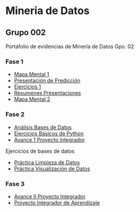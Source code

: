 # Mineria de Datos
## Grupo 002
Portafolio de evidencias de Minería de Datos Gpo. 02
### Fase 1
- [Mapa Mental 1](https://github.com/1887860ramonctro/Mineria_de_Datos/blob/master/MapaMental_1_1887860.pdf.pdf)
- [Presentación de Predicción](https://github.com/melslzr/Mineria-de-datos/blob/master/Presentacion_Prediccion_002.pdf)
- [Ejercicios 1](https://github.com/Ragres/Mineria-de-datos-FCFM/blob/master/Laboratorio%201%20MD%20(1).ipynb)
- [Resumenes Presentaciones](https://github.com/1887860ramonctro/Mineria_de_Datos/blob/master/Resumenes_1887860.pdf)
- [Mapa Mental 2](https://github.com/1887860ramonctro/Mineria_de_Datos/blob/master/MapaMental_2_1887860.pdf)
### Fase 2
- [Análisis Bases de Datos](https://github.com/1887860ramonctro/Mineria_de_Datos/blob/master/AnalisisBD_1887860.pdf)
- [Ejercicios Básicos de Python](https://github.com/1887860ramonctro/Mineria_de_Datos/blob/master/Ejercicios_Basicos_Python_1887860.ipynb)
- [Avance 1 Proyecto Integrador](https://github.com/1887860ramonctro/Mineria_de_Datos/blob/master/Avance1_PIA_04_Gpo002.pdf)

Ejercicios de bases de datos
- [Práctica Limpieza de Datos](https://github.com/1887860ramonctro/Mineria_de_Datos/blob/master/Practica_1_Limpieza.ipynb)
- [Práctica Visualización de Datos](https://github.com/Ragres/Mineria-de-datos-FCFM/blob/master/Ejercicio_Visualizacio%CC%81n_Equipo4.ipynb)
### Fase 3
- [Avance II Proyecto Integrador](https://github.com/1887860ramonctro/Mineria_de_Datos/blob/master/AvancePIA_II_002_Equipo4.ipynb)
- [Proyecto Integrador de Aprendizaje](https://github.com/SabinaCastillo/Mineria-002/blob/master/PIA/PIA_Equipo%204_Gpo2.pdf?fbclid=IwAR1hg27danHW8pM25iCTOVho5Nx3SdmHNjP_EQLpZY3EV4HDdR3ly_K_vAU)
